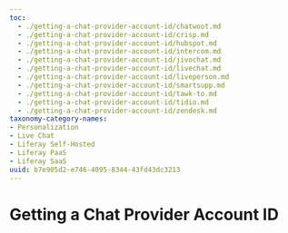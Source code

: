 ```yaml
---
toc:
  - ./getting-a-chat-provider-account-id/chatwoot.md
  - ./getting-a-chat-provider-account-id/crisp.md
  - ./getting-a-chat-provider-account-id/hubspot.md
  - ./getting-a-chat-provider-account-id/intercom.md
  - ./getting-a-chat-provider-account-id/jivochat.md
  - ./getting-a-chat-provider-account-id/livechat.md
  - ./getting-a-chat-provider-account-id/liveperson.md
  - ./getting-a-chat-provider-account-id/smartsupp.md
  - ./getting-a-chat-provider-account-id/tawk-to.md
  - ./getting-a-chat-provider-account-id/tidio.md
  - ./getting-a-chat-provider-account-id/zendesk.md
taxonomy-category-names:
- Personalization
- Live Chat
- Liferay Self-Hosted
- Liferay PaaS
- Liferay SaaS
uuid: b7e905d2-e746-4095-8344-43fd43dc3213
---
```

# Getting a Chat Provider Account ID


